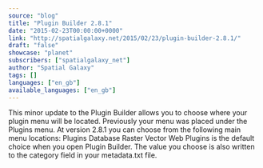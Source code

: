 ```yaml
---
source: "blog"
title: "Plugin Builder 2.8.1"
date: "2015-02-23T00:00:00+0000"
link: "http://spatialgalaxy.net/2015/02/23/plugin-builder-2.8.1/"
draft: "false"
showcase: "planet"
subscribers: ["spatialgalaxy_net"]
author: "Spatial Galaxy"
tags: []
languages: ["en_gb"]
available_languages: ["en_gb"]
---
```


This minor update to the Plugin Builder allows you to choose where your plugin menu will be located.
Previously your menu was placed under the Plugins menu. At version 2.8.1 you can choose from the following main menu locations:
 Plugins Database Raster Vector Web  Plugins is the default choice when you open Plugin Builder. The value you choose is also written to the category field in your metadata.txt file.
